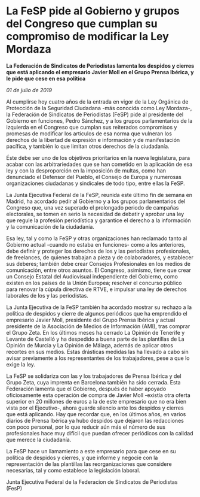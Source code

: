 # La FeSP pide al Gobierno y grupos del Congreso que cumplan su compromiso de modificar la Ley Mordaza

**La Federación de Sindicatos de Periodistas lamenta los despidos y cierres que está aplicando el empresario Javier Moll en el Grupo Prensa Ibérica, y le pide que cese en esa política**

*01 de julio de 2019*

Al cumplirse hoy cuatro años de la entrada en vigor de la Ley Orgánica de Protección de la Seguridad Ciudadana -más conocida como Ley Mordaza-, la Federación de Sindicatos de Periodistas (FeSP) pide al presidente del Gobierno en funciones, Pedro Sánchez, y a los grupos parlamentarios de la izquierda en el Congreso que cumplan sus reiterados compromisos y promesas de modificar los artículos de esa norma que vulneran los derechos de la libertad de expresión e información y de manifestación pacífica, y también lo que limitan otros derechos de la ciudadanía.

Éste debe ser uno de los objetivos prioritarios en la nueva legislatura, para acabar con las arbitrariedades que se han cometido en la aplicación de esa ley y con la desproporción en la imposición de multas, como han denunciado el Defensor del Pueblo, el Consejo de Europa y numerosas organizaciones ciudadanas y sindicales de todo tipo, entre ellas la FeSP.

La Junta Ejecutiva Federal de la FeSP, reunida este último fin de semana en Madrid, ha acordado pedir al Gobierno y a los grupos parlamentarios del Congreso que, una vez superado el prolongado periodo de campañas electorales, se tomen en serio la necesidad de debatir y aprobar una ley que regule la profesión periodística y garantice el derecho a la información y la comunicación de la ciudadanía.

Esa ley, tal y como la FeSP y otras organizaciones han reclamado tanto al Gobierno actual -cuando no estaba en funciones- como a los anteriores, debe definir y proteger los derechos de los y las periodistas profesionales, de freelances, de quienes trabajan a pieza y de colaboradores, y establecer sus deberes; también debe crear Consejos Profesionales en los medios de comunicación, entre otros asuntos. El Congreso, asimismo, tiene que crear un Consejo Estatal del Audiovisual independiente del Gobierno, como existen en los países de la Unión Europea; resolver el concurso público para renovar la cúpula directiva de RTVE, e impulsar una ley de derechos laborales de los y las periodistas.

La Junta Ejecutiva de la FeSP también ha acordado mostrar su rechazo a la política de despidos y cierre de algunos periódicos que ha emprendido el empresario Javier Moll, presidente del Grupo Prensa Ibérica y actual presidente de la Asociación de Medios de Información (AMI), tras comprar el Grupo Zeta. En los últimos meses ha cerrado La Opinión de Tenerife y Levante de Castelló y ha despedido a buena parte de las plantillas de La Opinión de Murcia y La Opinión de Málaga, además de aplicar otros recortes en sus medios. Estas drásticas medidas las ha llevado a cabo sin avisar previamente a los representantes de los trabajadores, pese a que lo exige la ley.

La FeSP se solidariza con las y los trabajadores de Prensa Ibérica y del Grupo Zeta, cuya imprenta en Barcelona también ha sido cerrada. Esta Federación lamenta que el Gobierno, después de haber apoyado oficiosamente esta operación de compra de Javier Moll -existía otra oferta superior en 20 millones de euros a la de este empresario que no era bien vista por el Ejecutivo-, ahora guarde silencio ante los despidos y cierres que está aplicando. Hay que recordar que, en los últimos años, en varios diarios de Prensa Ibérica ya hubo despidos que dejaron las redacciones con poco personal, por lo que reducir aún más el número de sus profesionales hace muy difícil que puedan ofrecer periódicos con la calidad que merece la ciudadanía.

La FeSP hace un llamamiento a este empresario para que cese en su política de despidos y cierres, y que informe y negocie con la representación de las plantillas las reorganizaciones que considere necesarias, tal y como establece la legislación laboral.

Junta Ejecutiva Federal de la Federacion de Sindicatos de Periodistas (FesP)

